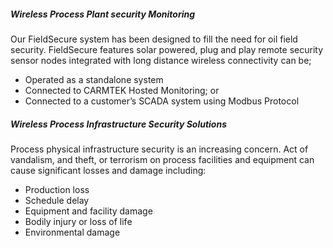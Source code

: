 
##### Wireless Process Plant security Monitoring

Our FieldSecure system has been designed to fill the need for oil field security. FieldSecure features solar powered, plug and play remote security sensor nodes integrated with long distance wireless connectivity can be;

 * Operated as a standalone system
 * Connected to CARMTEK Hosted Monitoring; or
 * Connected to a customer’s SCADA system using Modbus Protocol

##### Wireless Process Infrastructure Security Solutions
Process physical infrastructure security is an increasing concern. Act of vandalism, and theft,
or terrorism on process facilities and equipment can cause significant losses and damage including:

  * Production loss
  * Schedule delay
  * Equipment and facility damage
  * Bodily injury or loss of life
  * Environmental damage